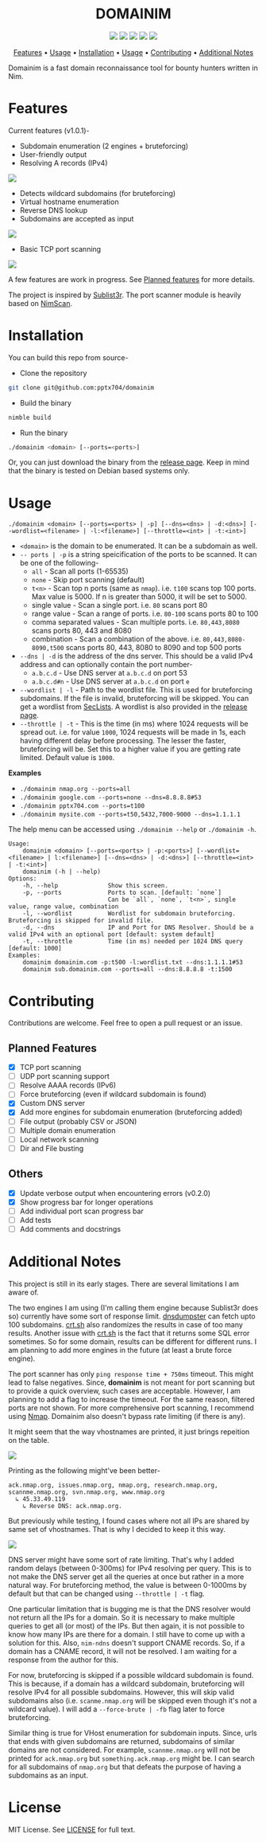 <h1 align="center">DOMAINIM</h1>
<p align="center">
<img src=https://img.shields.io/badge/nim-2.0-blue?logo=nim>
<img src=https://img.shields.io/github/stars/pptx704/domainim>
<img src=https://img.shields.io/github/v/release/pptx704/domainim>
<a href="#license"><img src=https://img.shields.io/github/license/pptx704/domainim></a>
<a href="https://t.me/pptx704"><img src=https://img.shields.io/badge/Contact-telegram-blue></a>
</p>

<p align="center">
  <a href="#Features">Features</a> •
  <a href="#Usage">Usage</a> •
  <a href="#installation">Installation</a> •
  <a href="#usage">Usage</a> •
  <a href="#contributing">Contributing</a> •
  <a href="#additional-notes">Additional Notes</a>
</p>

Domainim is a fast domain reconnaissance tool for bounty hunters written in Nim.

# Features
Current features (v1.0.1)-
- Subdomain enumeration (2 engines + bruteforcing)
- User-friendly output
- Resolving A records (IPv4)

![](https://i.postimg.cc/596nWXrv/image.png)

- Detects wildcard subdomains (for bruteforcing)
- Virtual hostname enumeration
- Reverse DNS lookup
- Subdomains are accepted as input

![](https://i.postimg.cc/gcyMzCDq/image.png)

- Basic TCP port scanning

![](https://i.postimg.cc/Vk31BmS4/image.png)

A few features are work in progress. See [Planned features](#planned-features) for more details.

The project is inspired by [Sublist3r](https://github.com/aboul3la/Sublist3r). The port scanner module is heavily based on [NimScan](https://github.com/elddy/NimScan).

# Installation
You can build this repo from source-
- Clone the repository
```bash
git clone git@github.com:pptx704/domainim
```
- Build the binary
```bash
nimble build
```
- Run the binary
```bash
./domainim <domain> [--ports=<ports>]
```

Or, you can just download the binary from the [release page](https://github.com/pptx704/domainim/releases). Keep in mind that the binary is tested on Debian based systems only.

# Usage

```
./domainim <domain> [--ports=<ports> | -p] [--dns=<dns> | -d:<dns>] [--wordlist=<filename> | -l:<filename>] [--throttle=<int> | -t:<int>]
```
- `<domain>` is the domain to be enumerated. It can be a subdomain as well.
- `-- ports | -p` is a string speicification of the ports to be scanned. It can be one of the following-
  - `all` - Scan all ports (1-65535)
  - `none` - Skip port scanning (default)
  - `t<n>` - Scan top n ports (same as `nmap`). i.e. `t100` scans top 100 ports. Max value is 5000. If n is greater than 5000, it will be set to 5000.
  - single value - Scan a single port. i.e. `80` scans port 80
  - range value - Scan a range of ports. i.e. `80-100` scans ports 80 to 100
  - comma separated values - Scan multiple ports. i.e. `80,443,8080` scans ports 80, 443 and 8080
  - combination - Scan a combination of the above. i.e. `80,443,8080-8090,t500` scans ports 80, 443, 8080 to 8090 and top 500 ports
- `--dns | -d` is the address of the dns server. This should be a valid IPv4 address and can optionally contain the port number-
  - `a.b.c.d` - Use DNS server at `a.b.c.d` on port 53
  - `a.b.c.d#n` - Use DNS server at `a.b.c.d` on port `e`
- `--wordlist | -l` - Path to the wordlist file. This is used for bruteforcing subdomains. If the file is invalid, bruteforcing will be skipped. You can get a wordlist from [SecLists](https://github.com/danielmiessler/SecLists/tree/master/Discovery/DNS). A wordlist is also provided in the [release page](https://github.com/pptx704/domainim/releases).
- `--throttle | -t` - This is the time (in ms) where 1024 requests will be spread out. i.e. for value `1000`, 1024 requests will be made in 1s, each having different delay before processing. The lesser the faster, bruteforcing will be. Set this to a higher value if you are getting rate limited. Default value is `1000`.

**Examples**
- `./domainim nmap.org --ports=all`
- `./domainim google.com --ports=none --dns=8.8.8.8#53`
- `./domainim pptx704.com --ports=t100`
- `./domainim mysite.com --ports=t50,5432,7000-9000 --dns=1.1.1.1`

The help menu can be accessed using `./domainim --help` or `./domainim -h`.
```
Usage:
    domainim <domain> [--ports=<ports> | -p:<ports>] [--wordlist=<filename> | l:<filename>] [--dns=<dns> | -d:<dns>] [--throttle=<int> | -t:<int>]
    domainim (-h | --help)
Options:
    -h, --help              Show this screen.
    -p, --ports             Ports to scan. [default: `none`]
                            Can be `all`, `none`, `t<n>`, single value, range value, combination
    -l, --wordlist          Wordlist for subdomain bruteforcing. Bruteforcing is skipped for invalid file.
    -d, --dns               IP and Port for DNS Resolver. Should be a valid IPv4 with an optional port [default: system default]
    -t, --throttle          Time (in ms) needed per 1024 DNS query [default: 1000]
Examples:
    domainim domainim.com -p:t500 -l:wordlist.txt --dns:1.1.1.1#53
    domainim sub.domainim.com --ports=all --dns:8.8.8.8 -t:1500
```

# Contributing
Contributions are welcome. Feel free to open a pull request or an issue.

## Planned Features
- [x] TCP port scanning
- [ ] UDP port scanning support
- [ ] Resolve AAAA records (IPv6)
- [ ] Force bruteforcing (even if wildcard subdomain is found)
- [x] Custom DNS server
- [x] Add more engines for subdomain enumeration (bruteforcing added)
- [ ] File output (probably CSV or JSON)
- [ ] Multiple domain enumeration
- [ ] Local network scanning
- [ ] Dir and File busting

## Others
- [x] Update verbose output when encountering errors (v0.2.0)
- [x] Show progress bar for longer operations
- [ ] Add individual port scan progress bar
- [ ] Add tests
- [ ] Add comments and docstrings

# Additional Notes
This project is still in its early stages. There are several limitations I am aware of.

The two engines I am using (I'm calling them engine because Sublist3r does so) currently have some sort of response limit. [dnsdumpster](https://dnsdumpster.com) can fetch upto 100 subdomains. [crt.sh](https://crt.sh) also randomizes the results in case of too many results. Another issue with [crt.sh](https://crt.sh) is the fact that it returns some SQL error sometimes. So for some domain, results can be different for different runs. I am planning to add more engines in the future (at least a brute force engine).

The port scanner has only `ping response time + 750ms` timeout. This might lead to false negatives. Since, **domainim** is not meant for port scanning but to provide a quick overview, such cases are acceptable. However, I am planning to add a flag to increase the timeout. For the same reason, filtered ports are not shown. For more comprehensive port scanning, I recommend using [Nmap](https://nmap.org). Domainim also doesn't bypass rate limiting (if there is any).

It might seem that the way vhostnames are printed, it just brings repeition on the table.

![](https://i.postimg.cc/HLkC413T/image.png)

Printing as the following might've been better-
```
ack.nmap.org, issues.nmap.org, nmap.org, research.nmap.org, scannme.nmap.org, svn.nmap.org, www.nmap.org
  ↳ 45.33.49.119
    ↳ Reverse DNS: ack.nmap.org. 
```
But previously while testing, I found cases where not all IPs are shared by same set of vhostnames. That is why I decided to keep it this way.

![](https://i.postimg.cc/q7PjB8NW/image.png)

DNS server might have some sort of rate limiting. That's why I added random delays (between 0-300ms) for IPv4 resolving per query. This is to not make the DNS server get all the queries at once but rather in a more natural way. For bruteforcing method, the value is between 0-1000ms by default but that can be changed using `--throttle | -t` flag.

One particular limitation that is bugging me is that the DNS resolver would not return all the IPs for a domain. So it is necessary to make multiple queries to get all (or most) of the IPs. But then again, it is not possible to know how many IPs are there for a domain. I still have to come up with a solution for this. Also, `nim-ndns` doesn't support CNAME records. So, if a domain has a CNAME record, it will not be resolved. I am waiting for a response from the author for this.

For now, bruteforcing is skipped if a possible wildcard subdomain is found. This is because, if a domain has a wildcard subdomain, bruteforcing will resolve IPv4 for all possible subdomains. However, this will skip valid subdomains also (i.e. `scanme.nmap.org` will be skipped even though it's not a wildcard value). I will add a `--force-brute | -fb` flag later to force bruteforcing.

Similar thing is true for VHost enumeration for subdomain inputs. Since, urls that ends with given subdomains are returned, subdomains of similar domains are not considered. For example, `scannme.nmap.org` will not be printed for `ack.nmap.org` but `something.ack.nmap.org` might be. I can search for all subdomains of `nmap.org` but that defeats the purpose of having a subdomains as an input.

# License
MIT License. See [LICENSE](LICENSE) for full text.
